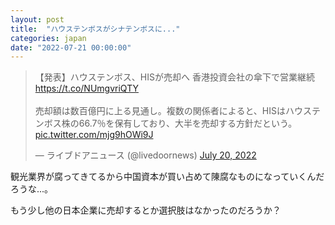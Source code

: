 ```yaml
---
layout: post
title:  "ハウステンボスがシナテンボスに..."
categories: japan
date: "2022-07-21 00:00:00"
---
```


<blockquote class="twitter-tweet tw-align-center"><p lang="ja" dir="ltr">【発表】ハウステンボス、HISが売却へ 香港投資会社の傘下で営業継続<a href="https://t.co/NUmgvriQTY">https://t.co/NUmgvriQTY</a><br><br>売却額は数百億円に上る見通し。複数の関係者によると、HISはハウステンボス株の66.7％を保有しており、大半を売却する方針だという。 <a href="https://t.co/mjg9hOWi9J">pic.twitter.com/mjg9hOWi9J</a></p>&mdash; ライブドアニュース (@livedoornews) <a href="https://twitter.com/livedoornews/status/1549893959660421120?ref_src=twsrc%5Etfw">July 20, 2022</a></blockquote> <script async src="https://platform.twitter.com/widgets.js" charset="utf-8"></script>

観光業界が腐ってきてるから中国資本が買い占めて陳腐なものになっていくんだろうな...。

もう少し他の日本企業に売却するとか選択肢はなかったのだろうか？

